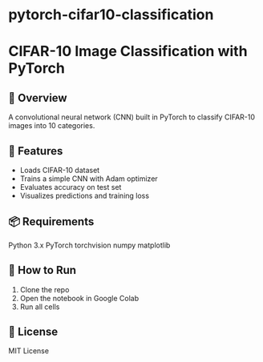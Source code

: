 # pytorch-cifar10-classification
# CIFAR-10 Image Classification with PyTorch

## 📌 Overview
A convolutional neural network (CNN) built in PyTorch to classify CIFAR-10 images into 10 categories.

## 🚀 Features
- Loads CIFAR-10 dataset
- Trains a simple CNN with Adam optimizer
- Evaluates accuracy on test set
- Visualizes predictions and training loss

## 📦 Requirements
Python 3.x
PyTorch
torchvision
numpy
matplotlib

## 🔧 How to Run
1. Clone the repo  
2. Open the notebook in Google Colab  
3. Run all cells

## 📄 License
MIT License
